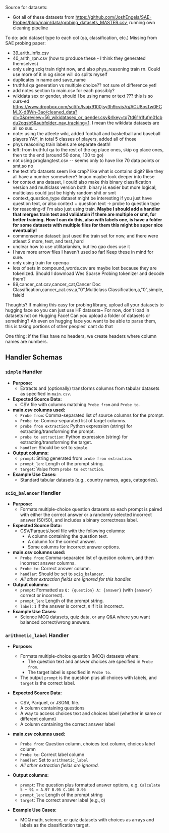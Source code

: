 Source for datasets:

* Got all of these datasets from https://github.com/JoshEngels/SAE-Probes/blob/main/data/probing_datasets_MASTER.csv, running own cleaning pipeline

To do: add dataset type to each col (qa, classification, etc.)
Missing from SAE probing paper:
* 39_arith_infix.csv 
* 40_arith_rpn.csv  (how to produce these - I think they generated themselves)
* only using sciq train right now, and also phys_reasoning train rn. Could use more of it in og since will do splits myself
* duplicates in name and save_name
* truthful qa generation vs multiple choice?? not sure of difference yet!
* add notes section to main.csv for each possibly?
* wikidata sex or gender, should I be using name or text ??? this is so curs-ed https://www.dropbox.com/scl/fo/lvajx9100jsy3h9cvis7q/ACU8osTw0FCM_X-d8Wn-3ao/cleaned_data?dl=0&preview=56_wikidatasex_or_gender.csv&rlkey=tq7td61h1fufm01cbdu2oqsb5&subfolder_nav_tracking=1. I mean the wikidata datasets are all so sus....
* note: using the atleete wiki, added football and basketball and baseball players YAY, in total 5 classes of players, added all of those
* phys reasoning train labels are separate death!
* left: from truthful qa to the rest of the og place ones, skip og place ones, then to the end (around 50 done, 100 to go)
* not using proglangtest.csv -- seems only to have like 70 data points or smt,so no
* the textinfo datasets seem like crap? like what is contains digit? like they all have a number somewhere? lmaoo maybe look deeper into these
* for context ans dataset, I could also make this binary classification version and multiclass version both. binary is easier but more logical, multiclass could just be highly random shit or smt
* context_question_type dataset might be interesting if you just have question text, or also context + question text -> probe to question type
* for reasoning-tf I'm also just using train. **Maybe I should add a handler that merges train test and validatoin if there are multiple or smt, for better training. How I can do this, also with labels one, is have a folder for some datasets with multiple files for them this might be super nice eventually!**
* commonsense dataset: just used the train set for now, and there were atleast 2 more, test, and test_hard
* unclear how to use utilitarianism, but leo gao does use it 
* I have more arrow files I haven't used so far! Keep these in mind for sure.
* only using train for openqa
* lots of sets in compound_words.csv are maybe lost because they are tokenized. Should I download Wes Sparse Probing tokenizer and decode them?
* 89,cancer_cat.csv,cancer_cat,Cancer Doc Classification,cancer_cat.csv,a,"0",Multiclass Classification,a,"0",simple, faield 

Thoughts? If making this easy for probing library, upload all your datasets to hugging face so you can just use HF datasets~ For now, don't load in datasets not on Hugging Face! Can you upload a folder of datasets or something? Ah even on hugging face you want to be able to parse them, this is taking portions of other peoples' cant do that



One thing: if the files have no headers, we create headers where column names are numbers.


## Handler Schemas

### `simple` Handler
- **Purpose:**  
  - Extracts and (optionally) transforms columns from tabular datasets as specified in `main.csv`.
- **Expected Source Data:**  
  - CSV file with columns matching `Probe from` and `Probe to`.
- **main.csv columns used:**
  - `Probe from`: Comma-separated list of source columns for the prompt.
  - `Probe to`: Comma-separated list of target columns.
  - `probe from extraction`: Python expression (string) for extracting/transforming the prompt.
  - `probe to extraction`: Python expression (string) for extracting/transforming the target.
  - `handler`: Should be set to `simple`.
- **Output columns:**
  - `prompt`: String generated from `probe from extraction`.
  - `prompt_len`: Length of the prompt string.
  - `target`: Value from `probe to extraction`.
- **Example Use Cases:**  
  - Standard tabular datasets (e.g., country names, ages, categories).

### `sciq_balancer` Handler
- **Purpose:**  
  - Formats multiple-choice question datasets so each prompt is paired with either the correct answer or a randomly selected incorrect answer (50/50), and includes a binary correctness label.
- **Expected Source Data:**  
  - CSV/Parquet/Jsonl file with the following columns:
    - A column containing the question text.
    - A column for the correct answer.
    - Some columns for incorrect answer options.
- **main.csv columns used:**
  - `Probe from`: Comma-separated list of question column, and then incorrect answer columns.
  - `Probe to`: Correct answer column.
  - `handler`: Should be set to `sciq_balancer`.
  - *All other extraction fields are ignored for this handler.*
- **Output columns:**
  - `prompt`: Formatted as `Q: {question} A: {answer}` (with `{answer}` correct or incorrect).
  - `prompt_len`: Length of the prompt string.
  - `label`: `1` if the answer is correct, `0` if it is incorrect.
- **Example Use Cases:**  
  - Science MCQ datasets, quiz data, or any Q&A where you want balanced correct/wrong answers.

### `arithmetic_label` Handler

- **Purpose:**  
  - Formats multiple-choice question (MCQ) datasets where:
    - The question text and answer choices are specified in `Probe from`.
    - The target label is specified in `Probe to`.
  - The output `prompt` is the question plus all choices with labels, and `target` is the correct label.

- **Expected Source Data:**  
  - CSV, Parquet, or JSONL file.
  - A column containing questions
  - A way to access choices text and choices label (whether in same or different column)
  - A column containing the correct answer label

- **main.csv columns used:**
  - `Probe from`: Question column, choices text column, choices label column
  - `Probe to`: Correct label column
  - `handler`: Set to `arithmetic_label`
  - *All other extraction fields are ignored.*

- **Output columns:**
  - `prompt`: The question plus formatted answer options, e.g. `Calculate 5 + 91 = A.97 B.95 C.106 D.96`
  - `prompt_len`: Length of the prompt string
  - `target`: The correct answer label (e.g., `D`)

- **Example Use Cases:**  
  - MCQ math, science, or quiz datasets with choices as arrays and labels as the classification target.





